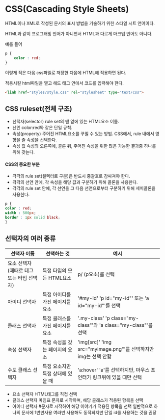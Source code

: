 # CSS(Cascading Style Sheets)

HTML이나 XML로 작성된 문서의 표시 방법을 기술하기 위한 스타일 시트 언어이다.

HTML과 같이 프로그래밍 언어가 아니면서 HTML과 다르게 마크업 언어도 아니다.

예를 들어

```css
p {
    color : red;
}
```

이렇게 적은 다음 css파일로 저장한 다음에 HTML에 적용하면 된다.

적용시킬 html파일을 열고 헤드 태그 안에서 코드를 입력해야 한다.

```html
<link href="styles/style.css" rel="stylesheet" type="text/css">
```

## CSS ruleset(전체 구조)

* 선택자(selector)
  rule set의 맨 앞에 있는 HTML요소 이름.
* 선언
  color:red와 같은 단일 규칙.
* 속성(property)
  주어진 HTML요소를 꾸밀 수 있는 방법. CSS에서, rule 내에서 영향을 줄 속성을 선택한다.
* 속성 값
  속성의 오른쪽에, 콜론 뒤, 주어진 속성을 위한 많은 가능한 결과중 하나를 위해 갖는다.

#### CSS의 중요한 부분
* 각각의 rule set(셀렉터로 구분)은 반드시 중괄호로 감싸져야 한다.
* 각각의 선언 안에, 각 속성을 해당 값과 구분하기 위해 콜론을 사용한다.
* 각각의 rule set 안에, 각 선언을 그 다음 선언으로부터 구분하기 위해 세미콜론을 사용한다.

```CSS
p {
color : red;
width : 500px;
border : 1px solid black;
}
```

## 선택자의 여러 종류

| 선택자 이름 | 선택하는 것 | 예시 |
| ------------- | -------|-------|
| 요소 선택자(때때로 테그 또는 타입  선택자) | 특정 타입의 모든 HTML요소 | p/ (p요소)를 선택 |
| 아이디 선택자 | 특정 아이디를 가진 페이지를 요소 | '#my-id' 'p id="my-id"' 또는 'a id="my-id"'를 선택 |
| 클래스 선택자 | 특정 클래스를 가진 페이지를 요소 | '.my-class' 'p class="my-class"'와 'a class="my-class"'를 선택 |
| 속성 선택자 | 특정 속성을 갖는 페이지의 요소 | 'img[src]' 'img src="myimage.png"'를 선택하지만 img는 선택 안함 |
| 수도 클래스 선택자 | 특정 요소지만 특정 상태에 있을 때 | 'a:hover' 'a'를 선택하지만, 마우스 포인터가 링크위에 있을 때만 선택 |

* 요소 선택자
	HTML태그를 직접 선택
* 클래스 선택자
	마침표 문자로 시작하며, 해당 클래스가 적용된 항복을 선택
* 아이디 선택자
  #문자로 시작하여 해당 이야기가 적용된 항목을 선택
  일반적으로 하나의 문서에 1번만사용
  여러번 사용해도 동작되지만 단일 id를 사용하는 것을 권장